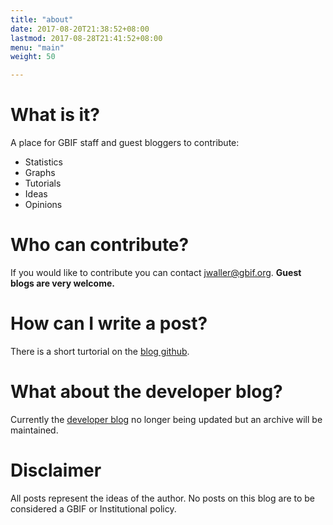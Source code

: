 ```yaml
---
title: "about"
date: 2017-08-20T21:38:52+08:00
lastmod: 2017-08-28T21:41:52+08:00
menu: "main"
weight: 50

---
```


# What is it? 

A place for GBIF staff and guest bloggers to contribute: 

* Statistics
* Graphs
* Tutorials 
* Ideas 
* Opinions 

# Who can contribute? 

If you would like to contribute you can contact jwaller@gbif.org. **Guest blogs are very welcome.** 

# How can I write a post? 

There is a short turtorial on the [blog github](
https://github.com/gbif/data-blog).

# What about the developer blog? 

Currently the [developer blog](http://gbif.blogspot.com/) no longer being updated but an archive will be maintained.

# Disclaimer 

All posts represent the ideas of the author. No posts on this blog are to be considered a GBIF or Institutional policy.





